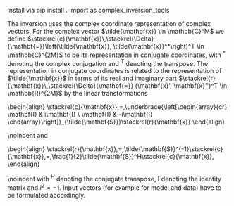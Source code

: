 Install via pip install .
Import as complex_inversion_tools

The inversion uses the complex coordinate representation of complex vectors. For the complex vector $\tilde{\mathbf{x}} \in \mathbb{C}^M$ we define $\stackrel{c}{\mathbf{x}}\,\stackrel{\Delta}{\mathbf{=}}\left(\tilde{\mathbf{x}}, \tilde{\mathbf{x}}^*\right)^T \in \mathbb{C}^{2M}$ to be its representation in conjugate coordinates, with $^*$ denoting the complex conjugation and $^T$ denoting the transpose.
The representation in conjugate coordinates is related to the representation of $\tilde{\mathbf{x}}$ in terms of its real and imaginary part $\stackrel{r}{\mathbf{x}}\,\stackrel{\Delta}{\mathbf{=}} (\mathbf{x}', \mathbf{x}'')^T \in \mathbb{R}^{2M}$ by the linear transformations

\begin{align}
    \stackrel{c}{\mathbf{x}}\,=\,\underbrace{\left[\begin{array}{cr}
        \mathbf{I}     & i\mathbf{I} \\
        \mathbf{I}     &  -i\mathbf{I}
    \end{array}\right]}_{\tilde{\mathbf{S}}}\stackrel{r}{\mathbf{x}}
\end{align}

\noindent and 

\begin{align}
    \stackrel{r}{\mathbf{x}}\,=\,\tilde{\mathbf{S}}^{-1}\stackrel{c}{\mathbf{x}}\,=\,\frac{1}{2}\tilde{\mathbf{S}}^H\stackrel{c}{\mathbf{x}},
\end{align}

\noindent with $^H$ denoting the conjugate transpose, $\mathbf{I}$ denoting the identity matrix and $i^2 = -1$. Input vectors (for example for model and data) have to be formulated accordingly.

